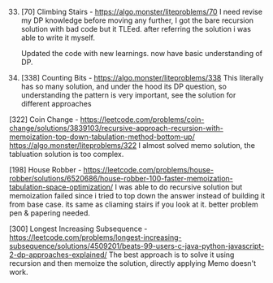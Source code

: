 33. [70] Climbing Stairs - https://algo.monster/liteproblems/70
    I need revise my DP knowledge before moving any further, I got the bare recursion solution with bad code but it TLEed.
    after referring the solution i was able to write it myself.

    Updated the code with new learnings. now have basic understanding of DP.

35. [338] Counting Bits - https://algo.monster/liteproblems/338
    This literally has so many solution, and under the hood its DP question, so understanding the pattern is very important,  see the solution for different approaches

[322] Coin Change - https://leetcode.com/problems/coin-change/solutions/3839103/recursive-approach-recursion-with-memoization-top-down-tabulation-method-bottom-up/ https://algo.monster/liteproblems/322
    I almost solved memo solution, the tabluation solution is too complex.

[198] House Robber - https://leetcode.com/problems/house-robber/solutions/6520686/house-robber-100-faster-memoization-tabulation-space-optimization/ 
    I was able to do recursive solution but memoization failed since i tried to top down the answer instead of building it from base case. its same as cliaming stairs if you look at it. better problem pen & papering needed.


[300] Longest Increasing Subsequence - https://leetcode.com/problems/longest-increasing-subsequence/solutions/4509201/beats-99-users-c-java-python-javascript-2-dp-approaches-explained/
    The best approach is to solve it using recursion and then memoize the solution, directly applying Memo doesn't work.